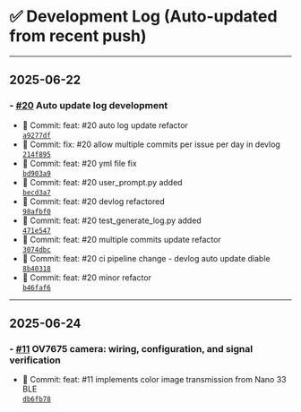 # ✅ Development Log (Auto-updated from recent push)


----
## 2025-06-22
### - [#20](https://github.com/seung-gu/smart-labeler/issues/20) Auto update log development
- 🔧 Commit: feat: #20 auto log update refactor  
  [`a9277df`](https://github.com/seung-gu/smart-labeler/commit/a9277df72381199d8ef23f53aba6f7e23195bf54)
- 🔧 Commit: fix: #20 allow multiple commits per issue per day in devlog  
  [`214f895`](https://github.com/seung-gu/smart-labeler/commit/214f8955b1b4c785f2b3be1e5360cf0fbe50e1ca)
- 🔧 Commit: feat: #20 yml file fix  
  [`bd903a9`](https://github.com/seung-gu/smart-labeler/commit/bd903a94c76e1951b57acf8dd51cbd10deea1063)
- 🔧 Commit: feat: #20 user_prompt.py added  
  [`becd3a7`](https://github.com/seung-gu/smart-labeler/commit/becd3a7ed5dccf6ad559874b3bb435bdfc75a6d8)
- 🔧 Commit: feat: #20 devlog refactored  
  [`98afbf0`](https://github.com/seung-gu/smart-labeler/commit/98afbf0830064ab898dc2e0f50eee5ff8b8e5b0d)
- 🔧 Commit: feat: #20 test_generate_log.py added  
  [`471e547`](https://github.com/seung-gu/smart-labeler/commit/471e547173ccd463139b6609a85319aa4fc420eb)
- 🔧 Commit: feat: #20 multiple commits update refactor  
  [`3074dbc`](https://github.com/seung-gu/smart-labeler/commit/3074dbc53bc32c09597b4bd2bf8b85184bd87e04)
- 🔧 Commit: feat: #20 ci pipeline change - devlog auto update diable  
  [`8b40318`](https://github.com/seung-gu/smart-labeler/commit/8b40318322e08cf1ccbaca1e92747068cbe15636)
- 🔧 Commit: feat: #20 minor refactor  
  [`b46faf6`](https://github.com/seung-gu/smart-labeler/commit/b46faf6537b68937ea4335007ee5823427493d84)

----
## 2025-06-24
### - [#11](https://github.com/seung-gu/smart-labeler/issues/11) OV7675 camera: wiring, configuration, and signal verification
- 🔧 Commit: feat: #11 implements color image transmission from Nano 33 BLE  
  [`db6fb78`](https://github.com/seung-gu/smart-labeler/commit/db6fb781e718736b78ba063bb66de9883d97a785)
